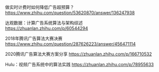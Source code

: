 
做实时计费时如何降低广告超预算？
https://www.zhihu.com/question/53620870/answer/136247938


达观数据：计算广告系统算法与架构综述
https://zhuanlan.zhihu.com/p/60544294



2018年腾讯广告算法大赛决赛
https://www.zhihu.com/question/287626223/answer/456471114

2020腾讯广告算法大赛方案分享
https://zhuanlan.zhihu.com/p/166710532




Hulu：视频广告系统中的算法实践
https://zhuanlan.zhihu.com/p/78955633



